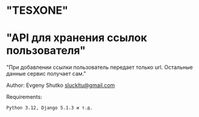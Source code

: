 "TESXONE"
====

"API для хранения ссылок пользователя"
====

"При добавлении ссылки пользователь передает только url. Остальные данные сервис получает сам."

Author: Evgeny Shutko <sluckltu@gmail.com>

Requirements:

    Python 3.12, Django 5.1.3 и т.д.